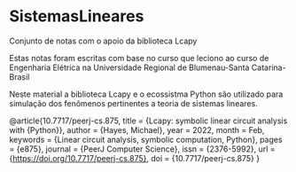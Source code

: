# SistemasLineares
Conjunto de notas com o apoio da biblioteca Lcapy

Estas notas foram escritas com base no curso que leciono ao curso de Engenharia Elétrica  na Universidade Regional de Blumenau-Santa Catarina-Brasil

Neste material a biblioteca Lcapy e o ecossistma Python são utilizado para simulação dos fenômenos pertinentes a teoria de sistemas lineares. 

@article{10.7717/peerj-cs.875,
 title = {Lcapy: symbolic linear circuit analysis with {Python}},
 author = {Hayes, Michael},
 year = 2022,
 month = Feb,
 keywords = {Linear circuit analysis, symbolic computation, Python},
 pages = {e875},
 journal = {PeerJ Computer Science},
 issn = {2376-5992},
 url = {https://doi.org/10.7717/peerj-cs.875},
 doi = {10.7717/peerj-cs.875}
}

